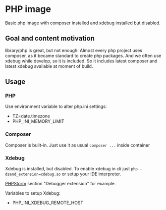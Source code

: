 # PHP image 

Basic php image with composer installed and xdebug installed but disabled.

## Goal and content motivation

library/php is great, but not enough. Almost every php project uses composer, as it
became standard to create php packages. And we often use xdebug while develop, so
it is included. So it includes latest composer and latest xdebug available at
moment of build.

## Usage

### PHP

Use environment variable to alter php.ini settings:

- TZ=date.timezone
- PHP_INI_MEMORY_LIMIT

### Composer

Composer is built-in. Just use it as usual `composer ...` inside container

### Xdebug

Xdebug is installed, but disabled. 
To enable xdebug in cli just `php -dzend_extension=xdebug.so` or setup your IDE interpreter.

[PHPStorm](https://www.jetbrains.com/help/phpstorm/2019.3/php-interpreters.html) 
section "Debugger extension" for example.

Variables to setup Xdebug:

- PHP_INI_XDEBUG_REMOTE_HOST
